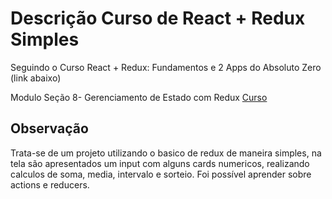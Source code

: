 # Descrição Curso de React + Redux Simples

Seguindo o Curso React + Redux: Fundamentos e 2 Apps do Absoluto Zero (link abaixo)

Modulo Seção 8- Gerenciamento de Estado com Redux [Curso](https://www.udemy.com/course/react-redux-pt/learn/lecture/6544652#announcements/4498412/)

## Observação

Trata-se de um projeto utilizando o basico de redux de maneira simples, na tela são apresentados um input com alguns cards numericos, realizando calculos de soma, media, intervalo e sorteio. Foi possível aprender sobre actions e reducers.
